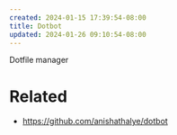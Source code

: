 ```yaml
---
created: 2024-01-15 17:39:54-08:00
title: Dotbot
updated: 2024-01-26 09:10:54-08:00
---
```


Dotfile manager

# Related

* https://github.com/anishathalye/dotbot